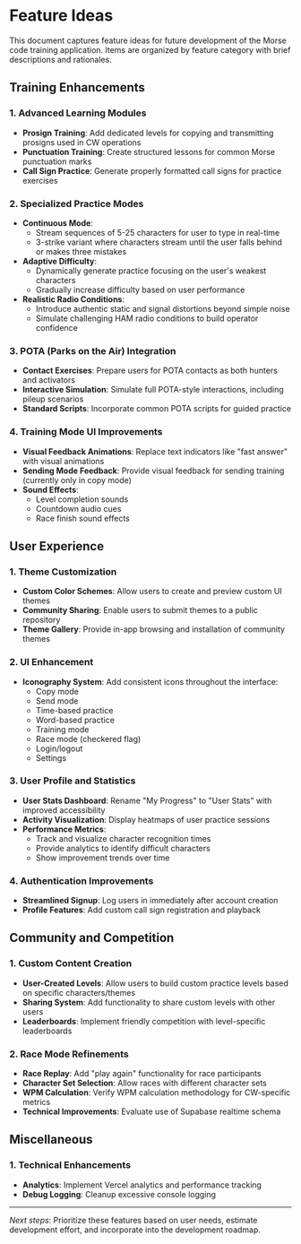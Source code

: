 # Feature Ideas

This document captures feature ideas for future development of the Morse code training application. Items are organized by feature category with brief descriptions and rationales.

## Training Enhancements

### 1. Advanced Learning Modules
- **Prosign Training**: Add dedicated levels for copying and transmitting prosigns used in CW operations
- **Punctuation Training**: Create structured lessons for common Morse punctuation marks
- **Call Sign Practice**: Generate properly formatted call signs for practice exercises

### 2. Specialized Practice Modes
- **Continuous Mode**: 
  - Stream sequences of 5-25 characters for user to type in real-time
  - 3-strike variant where characters stream until the user falls behind or makes three mistakes
- **Adaptive Difficulty**:
  - Dynamically generate practice focusing on the user's weakest characters
  - Gradually increase difficulty based on user performance
- **Realistic Radio Conditions**:
  - Introduce authentic static and signal distortions beyond simple noise
  - Simulate challenging HAM radio conditions to build operator confidence

### 3. POTA (Parks on the Air) Integration
- **Contact Exercises**: Prepare users for POTA contacts as both hunters and activators
- **Interactive Simulation**: Simulate full POTA-style interactions, including pileup scenarios
- **Standard Scripts**: Incorporate common POTA scripts for guided practice

### 4. Training Mode UI Improvements
- **Visual Feedback Animations**: Replace text indicators like "fast answer" with visual animations
- **Sending Mode Feedback**: Provide visual feedback for sending training (currently only in copy mode)
- **Sound Effects**:
  - Level completion sounds
  - Countdown audio cues
  - Race finish sound effects

## User Experience

### 1. Theme Customization
- **Custom Color Schemes**: Allow users to create and preview custom UI themes
- **Community Sharing**: Enable users to submit themes to a public repository
- **Theme Gallery**: Provide in-app browsing and installation of community themes

### 2. UI Enhancement
- **Iconography System**: Add consistent icons throughout the interface:
  - Copy mode
  - Send mode
  - Time-based practice
  - Word-based practice
  - Training mode
  - Race mode (checkered flag)
  - Login/logout
  - Settings

### 3. User Profile and Statistics
- **User Stats Dashboard**: Rename "My Progress" to "User Stats" with improved accessibility
- **Activity Visualization**: Display heatmaps of user practice sessions
- **Performance Metrics**:
  - Track and visualize character recognition times
  - Provide analytics to identify difficult characters
  - Show improvement trends over time

### 4. Authentication Improvements
- **Streamlined Signup**: Log users in immediately after account creation
- **Profile Features**: Add custom call sign registration and playback

## Community and Competition

### 1. Custom Content Creation
- **User-Created Levels**: Allow users to build custom practice levels based on specific characters/themes
- **Sharing System**: Add functionality to share custom levels with other users
- **Leaderboards**: Implement friendly competition with level-specific leaderboards

### 2. Race Mode Refinements
- **Race Replay**: Add "play again" functionality for race participants
- **Character Set Selection**: Allow races with different character sets
- **WPM Calculation**: Verify WPM calculation methodology for CW-specific metrics
- **Technical Improvements**: Evaluate use of Supabase realtime schema

## Miscellaneous

### 1. Technical Enhancements
- **Analytics**: Implement Vercel analytics and performance tracking
- **Debug Logging**: Cleanup excessive console logging

---

_Next steps_: Prioritize these features based on user needs, estimate development effort, and incorporate into the development roadmap.